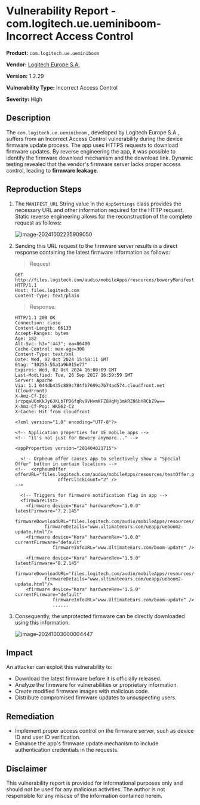 # Vulnerability Report - com.logitech.ue.ueminiboom- Incorrect Access Control

**Product:** `com.logitech.ue.ueminiboom` 

**Vendor:** [Logitech Europe S.A.](https://www.ultimateears.com/)

**Version:** 1.2.29

**Vulnerability Type:** Incorrect Access Control

**Severity:** High

## Description

The `com.logitech.ue.ueminiboom` , developed by Logitech Europe S.A., suffers from an Incorrect Access Control vulnerability during the device firmware update process. The app uses HTTPS requests to download firmware updates. By reverse engineering the app, it was possible to identify the firmware download mechanism and the download link. Dynamic testing revealed that the vendor's firmware server lacks proper access control, leading to **firmware leakage**.

## Reproduction Steps

1. The `MANIFEST_URL` String value in the `AppSettings` class provides the necessary URL and other information required for the HTTP request. Static reverse engineering allows for the reconstruction of the complete request as follows:

   ![image-20241002235909050](https://s2.loli.net/2024/10/02/j5Z7pQcsPznVJxF.png)

2. Sending this URL request to the firmware server results in a direct response containing the latest firmware information as follows:

   > Request

   ```http
   GET http://files.logitech.com/audio/mobileApps/resources/boweryManifest.xml HTTP/1.1
   Host: files.logitech.com
   Content-Type: text/plain
   ```

   > Response:

   ```http
   HTTP/1.1 200 OK
   Connection: close
   Content-Length: 66133
   Accept-Ranges: bytes
   Age: 182
   Alt-Svc: h3=":443"; ma=86400
   Cache-Control: max-age=300
   Content-Type: text/xml
   Date: Wed, 02 Oct 2024 15:58:11 GMT
   Etag: "10255-55a1a9b015e77"
   Expires: Wed, 02 Oct 2024 16:00:09 GMT
   Last-Modified: Tue, 26 Sep 2017 16:59:59 GMT
   Server: Apache
   Via: 1.1 044db435c889c784fb7699a7b74ad574.cloudfront.net (CloudFront)
   X-Amz-Cf-Id: ircpqaUOsKkJy6JKLbTPD6fqRv9VHvmKFZ8HqMj3mkRZ86bYRCbZ9w==
   X-Amz-Cf-Pop: HKG62-C2
   X-Cache: Hit from cloudfront
   
   <?xml version="1.0" encoding="UTF-8"?>
   
   <!-- Application properties for UE mobile apps -->
   <!-- "it's not just for Bowery anymore..." -->
   
   <appProperties version="201404021715">
   
     <!-- Orpheum offer causes app to selectively show a "Special Offer" button in certain locations -->
   <!--  <orpheumOffer offerURL="files.logitech.com/audio/mobileApps/resources/testOffer.php"
                   offerClickCount="2" />
   -->
   
     <!-- Triggers for firmware notification flag in app -->
     <firmwareList>
       <firmware device="Kora" hardwareRev="1.0.0" latestFirmware="7.2.145"
                 firmwareDownloadURL="files.logitech.com/audio/mobileApps/resources/firmware/kora_7.2.145_Release_Klassic_light.dfu"
   			  firmwareDetails="www.ultimateears.com/ueapp/ueboom2-update.html"/>
       <firmware device="Kora" hardwareRev="1.0.0" currentFirmware="default"
                 firmwareInfoURL="www.UltimateEars.com/boom-update" />
   
       <firmware device="Kora" hardwareRev="1.5.0" latestFirmware="8.2.145"
                 firmwareDownloadURL="files.logitech.com/audio/mobileApps/resources/firmware/kora_8.2.145_Release_light.dfu"
   			  firmwareDetails="www.ultimateears.com/ueapp/ueboom2-update.html"/>
       <firmware device="Kora" hardwareRev="1.5.0" currentFirmware="default"
                 firmwareInfoURL="www.UltimateEars.com/boom-update" />
                 ......
   ```
   
3. Consequently, the unprotected firmware can be directly downloaded using this information.

   ![image-20241003000004447](https://s2.loli.net/2024/10/03/LO9vgX8tUQpRCyW.png)


## Impact

An attacker can exploit this vulnerability to:

* Download the latest firmware before it is officially released.
* Analyze the firmware for vulnerabilities or proprietary information.
* Create modified firmware images with malicious code.
* Distribute compromised firmware updates to unsuspecting users.

## Remediation

* Implement proper access control on the firmware server, such as device ID and user ID verification.
* Enhance the app's firmware update mechanism to include authentication credentials in the requests.


## Disclaimer

This vulnerability report is provided for informational purposes only and should not be used for any malicious activities. The author is not responsible for any misuse of the information contained herein.